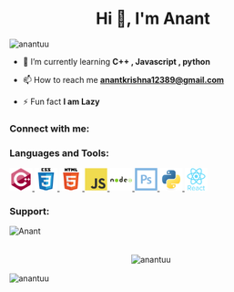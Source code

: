 <h1 align="center">Hi 👋, I'm Anant</h1>
<p align="left"> <img src="https://komarev.com/ghpvc/?username=anantuu&label=Profile%20views&color=0e75b6&style=flat" alt="anantuu" /> </p>

- 🌱 I’m currently learning **C++ , Javascript , python**

- 📫 How to reach me **anantkrishna12389@gmail.com**

- ⚡ Fun fact **I am Lazy**

<h3 align="left">Connect with me:</h3>
<p align="left">
</p>

<h3 align="left">Languages and Tools:</h3>
<p align="left"> <a href="https://www.w3schools.com/cpp/" target="_blank" rel="noreferrer"> <img src="https://raw.githubusercontent.com/devicons/devicon/master/icons/cplusplus/cplusplus-original.svg" alt="cplusplus" width="40" height="40"/> </a> <a href="https://www.w3schools.com/css/" target="_blank" rel="noreferrer"> <img src="https://raw.githubusercontent.com/devicons/devicon/master/icons/css3/css3-original-wordmark.svg" alt="css3" width="40" height="40"/> </a> <a href="https://www.w3.org/html/" target="_blank" rel="noreferrer"> <img src="https://raw.githubusercontent.com/devicons/devicon/master/icons/html5/html5-original-wordmark.svg" alt="html5" width="40" height="40"/> </a> <a href="https://developer.mozilla.org/en-US/docs/Web/JavaScript" target="_blank" rel="noreferrer"> <img src="https://raw.githubusercontent.com/devicons/devicon/master/icons/javascript/javascript-original.svg" alt="javascript" width="40" height="40"/> </a> <a href="https://nodejs.org" target="_blank" rel="noreferrer"> <img src="https://raw.githubusercontent.com/devicons/devicon/master/icons/nodejs/nodejs-original-wordmark.svg" alt="nodejs" width="40" height="40"/> </a> <a href="https://www.photoshop.com/en" target="_blank" rel="noreferrer"> <img src="https://raw.githubusercontent.com/devicons/devicon/master/icons/photoshop/photoshop-line.svg" alt="photoshop" width="40" height="40"/> </a> <a href="https://www.python.org" target="_blank" rel="noreferrer"> <img src="https://raw.githubusercontent.com/devicons/devicon/master/icons/python/python-original.svg" alt="python" width="40" height="40"/> </a> <a href="https://reactjs.org/" target="_blank" rel="noreferrer"> <img src="https://raw.githubusercontent.com/devicons/devicon/master/icons/react/react-original-wordmark.svg" alt="react" width="40" height="40"/> </a> </p>

<h3 align="left">Support:</h3>
<p><a href="https://ko-fi.com/Anant"> <img align="left" src="https://cdn.ko-fi.com/cdn/kofi3.png?v=3" height="50" width="210" alt="Anant" /></a></p><br><br>

<p>&nbsp;<img align="center" src="https://github-readme-stats.vercel.app/api?username=anantuu&show_icons=true&locale=en" alt="anantuu" /></p>

<p><img align="center" src="https://github-readme-streak-stats.herokuapp.com/?user=anantuu&" alt="anantuu" /></p>
